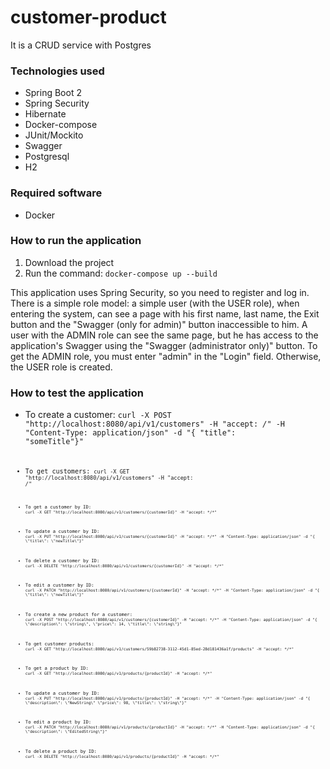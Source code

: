 # customer-product
It is a CRUD service with Postgres

### Technologies used
* Spring Boot 2
* Spring Security
* Hibernate
* Docker-compose
* JUnit/Mockito
* Swagger
* Postgresql
* H2

### Required software
* Docker

### How to run the application
1. Download the project
2. Run the command: ```docker-compose up --build```

This application uses Spring Security, so you need to register and log in.
There is a simple role model: a simple user (with the USER role), when entering the system, can see a page with his first name, last name,
the Exit button and the "Swagger (only for admin)" button inaccessible to him.
A user with the ADMIN role can see the same page, but he has access to the application's Swagger using the "Swagger (administrator only)" button.
To get the ADMIN role, you must enter "admin" in the "Login" field. Otherwise, the USER role is created.

### How to test the application
- To create a customer:
  <code>curl -X POST "http://localhost:8080/api/v1/customers" -H "accept: */*" -H "Content-Type: application/json" -d "{ \"title\": \"someTitle\"}"<code>
  
- To get customers:
<code>curl -X GET "http://localhost:8080/api/v1/customers" -H "accept: */*"<code>
  
- To get a customer by ID:
```curl -X GET "http://localhost:8080/api/v1/customers/{customerId}" -H "accept: */*"```
- To update a customer by ID:
```curl -X PUT "http://localhost:8080/api/v1/customers/{customerId}" -H "accept: */*" -H "Content-Type: application/json" -d "{ \"title\": \"newTitle\"}"```
- To delete a customer by ID:
```curl -X DELETE "http://localhost:8080/api/v1/customers/{customerId}" -H "accept: */*"```
- To edit a customer by ID:
```curl -X PATCH "http://localhost:8080/api/v1/customers/{customerId}" -H "accept: */*" -H "Content-Type: application/json" -d "{ \"title\": \"newTitle\"}"```
- To create a new product for a customer:
```curl -X POST "http://localhost:8080/api/v1/customers/{customerId}" -H "accept: */*" -H "Content-Type: application/json" -d "{ \"description\": \"string\", \"price\": 14, \"title\": \"string\"}"```
- To get customer products:
```curl -X GET "http://localhost:8080/api/v1/customers/59b82738-3112-45d1-85ed-28d181436a1f/products" -H "accept: */*"```
- To get a product by ID:
```curl -X GET "http://localhost:8080/api/v1/products/{productId}" -H "accept: */*"```
- To update a customer by ID:
```curl -X PUT "http://localhost:8080/api/v1/products/{productId}" -H "accept: */*" -H "Content-Type: application/json" -d "{ \"description\": \"NewString\" \"price\": 98, \"title\": \"string\"}"```
- To edit a product by ID:
```curl -X PATCH "http://localhost:8080/api/v1/products/{productId}" -H "accept: */*" -H "Content-Type: application/json" -d "{ \"description\": \"EditedString\"}"```
- To delete a product by ID:
```curl -X DELETE "http://localhost:8080/api/v1/products/{productId}" -H "accept: */*"```
